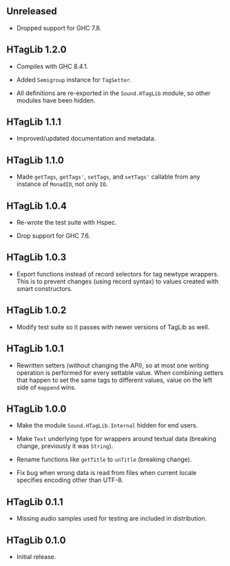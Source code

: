 ## Unreleased

* Dropped support for GHC 7.8.

## HTagLib 1.2.0

* Compiles with GHC 8.4.1.

* Added `Semigroup` instance for `TagSetter`.

* All definitions are re-exported in the `Sound.HTagLib` module, so other
  modules have been hidden.

## HTagLib 1.1.1

* Improved/updated documentation and metadata.

## HTagLib 1.1.0

* Made `getTags`, `getTags'`, `setTags`, and `setTags'` callable from any
  instance of `MonadIO`, not only `IO`.

## HTagLib 1.0.4

* Re-wrote the test suite with Hspec.

* Drop support for GHC 7.6.

## HTagLib 1.0.3

* Export functions instead of record selectors for tag newtype wrappers.
  This is to prevent changes (using record syntax) to values created with
  smart constructors.

## HTagLib 1.0.2

* Modify test suite so it passes with newer versions of TagLib as well.

## HTagLib 1.0.1

* Rewritten setters (without changing the API), so at most one writing
  operation is performed for every settable value. When combining setters
  that happen to set the same tags to different values, value on the left
  side of `mappend` wins.

## HTagLib 1.0.0

* Make the module `Sound.HTagLib.Internal` hidden for end users.

* Make `Text` underlying type for wrappers around textual data (breaking
  change, previously it was `String`).

* Rename functions like `getTitle` to `unTitle` (breaking change).

* Fix bug when wrong data is read from files when current locale specifies
  encoding other than UTF-8.

## HTagLib 0.1.1

* Missing audio samples used for testing are included in distribution.

## HTagLib 0.1.0

* Initial release.
